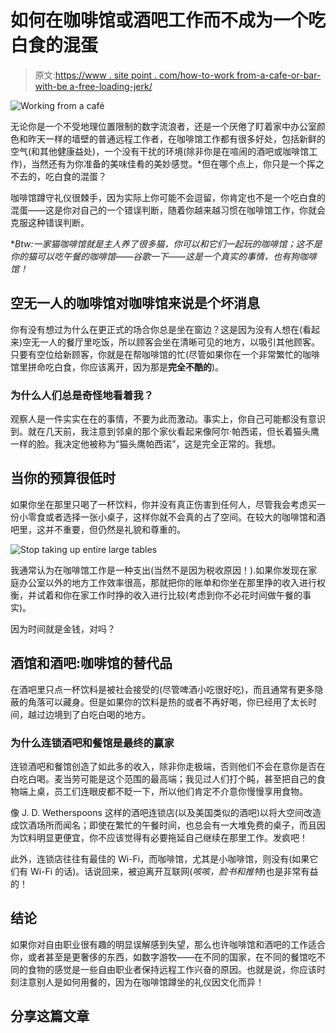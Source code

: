 # 如何在咖啡馆或酒吧工作而不成为一个吃白食的混蛋

> 原文:[https://www . site point . com/how-to-work from-a-cafe-or-bar-with-be a-free-loading-jerk/](https://www.sitepoint.com/how-to-work-from-a-cafe-or-bar-without-being-a-freeloading-jerk/)

![Working from a café](../Images/002d1eff09becc76d24d2dd5a6050db3.png)

无论你是一个不受地理位置限制的数字流浪者，还是一个厌倦了盯着家中办公室颜色和昨天一样的墙壁的普通远程工作者，在咖啡馆工作都有很多好处，包括新鲜的空气(和其他健康益处)，一个没有干扰的环境(除非你是在喧闹的酒吧或咖啡馆工作)，当然还有为你准备的美味佳肴的美妙感觉。*但在哪个点上，你只是一个挥之不去的，吃白食的混蛋？

咖啡馆蹲守礼仪很棘手，因为实际上你可能不会逗留，你肯定也不是一个吃白食的混蛋——这是你对自己的一个错误判断，随着你越来越习惯在咖啡馆工作，你就会克服这种错误判断。

**Btw:一家猫咖啡馆就是主人养了很多猫，你可以和它们一起玩的咖啡馆；这不是你的猫可以吃午餐的咖啡馆——谷歌一下——这是一个真实的事情，也有狗咖啡馆！*

## 空无一人的咖啡馆对咖啡馆来说是个坏消息

你有没有想过为什么在更正式的场合你总是坐在窗边？这是因为没有人想在(看起来)空无一人的餐厅里吃饭，所以顾客会坐在清晰可见的地方，以吸引其他顾客。只要有空位给新顾客，你就是在帮咖啡馆的忙(尽管如果你在一个非常繁忙的咖啡馆里拼命吃白食，你应该离开，因为那是**完全不酷的**)。

### 为什么人们总是奇怪地看着我？

观察人是一件实实在在的事情，不要为此而激动。事实上，你自己可能都没有意识到。就在几天前，我注意到邻桌的那个家伙看起来像阿尔·帕西诺，但长着猫头鹰一样的脸。我决定他被称为“猫头鹰帕西诺”，这是完全正常的。我想。

## 当你的预算很低时

如果你坐在那里只喝了一杯饮料，你并没有真正伤害到任何人，尽管我会考虑买一份小零食或者选择一张小桌子，这样你就不会真的占了空间。在较大的咖啡馆和酒吧里，这并不重要，但仍然是礼貌和尊重的。

![Stop taking up entire large tables](../Images/56507e14fb8b5b1de15a421ee517bec1.png)

我通常认为在咖啡馆工作是一种支出(当然不是因为税收原因！).如果你发现在家庭办公室以外的地方工作效率很高，那就把你的账单和你坐在那里挣的收入进行权衡，并试着和你在家工作时挣的收入进行比较(考虑到你不必花时间做午餐的事实)。

因为时间就是金钱，对吗？

## 酒馆和酒吧:咖啡馆的替代品

在酒吧里只点一杯饮料是被社会接受的(尽管啤酒小吃很好吃)，而且通常有更多隐蔽的角落可以藏身。但是如果你的饮料是热的或者不再好喝，你已经用了太长时间，越过边境到了白吃白喝的地方。

### 为什么连锁酒吧和餐馆是最终的赢家

连锁酒吧和餐馆创造了如此多的收入，除非你走极端，否则他们不会在意你是否在白吃白喝。麦当劳可能是这个范围的最高端；我见过人们打个盹，甚至把自己的食物端上桌，员工们连眼皮都不眨一下，所以他们肯定不介意你慢慢享用食物。

像 J. D. Wetherspoons 这样的酒吧连锁店(以及美国类似的酒吧)以将大空间改造成饮酒场所而闻名；即使在繁忙的午餐时间，也总会有一大堆免费的桌子，而且因为饮料明显更便宜，你不应该觉得有必要拖延自己继续在那里工作。发疯吧！

此外，连锁店往往有最佳的 Wi-Fi，而咖啡馆，尤其是小咖啡馆，则没有(如果它们有 Wi-Fi 的话)。话说回来，被迫离开互联网(*咳咳，脸书和推特*)也是非常有益的！

## 结论

如果你对自由职业很有趣的明显误解感到失望，那么也许咖啡馆和酒吧的工作适合你，或者甚至是更奢侈的东西，如数字游牧——在不同的国家，在不同的餐馆吃不同的食物的感觉是一些自由职业者保持远程工作兴奋的原因。也就是说，你应该时刻注意别人是如何用餐的，因为在咖啡馆蹲坐的礼仪因文化而异！

## 分享这篇文章